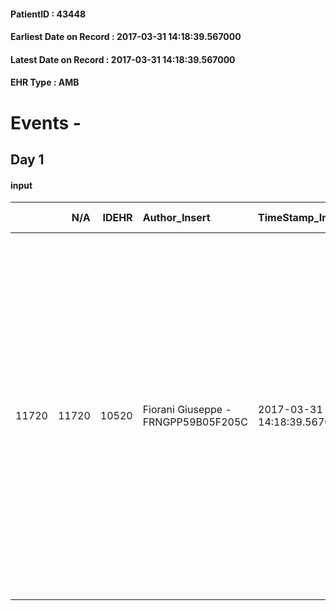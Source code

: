 
#### PatientID : 43448
#### Earliest Date on Record : 2017-03-31 14:18:39.567000
#### Latest Date on Record : 2017-03-31 14:18:39.567000
#### EHR Type : AMB

# Events - 

## Day 1

#### input
|       |    N/A |   IDEHR | Author_Insert                       | TimeStamp_Insert           | EHRType   |   PatientID |   IDDigitalSignDocument | persone_vicine   |   Unnamed: 0_x.1 |   IDANAMNESI_SOCIALE | Patient   | FamigliaAltro   | Paziente_T   | FamigliaAltro_T   |   Non_Rilevabile_x.1 | Note_Non_Rilevabile_x.1   | opt_Problemi   | Note_I                                                                                                                                                                                                                                                                                            | ds_note_timori                                                                                                                                                                                                                                                                                                                                                                                                      | chk_competenza                                 | opt_paziente_a   | opt_famiglia_a   | opt_adeguatezza   | opt_paziente_solo   | ds_note_con                                                                                                                                                                                                                                                                                                                                                                                                                                                                                                                    | opt_presente_assente   | Presenza_minori   | Caregiver_principale                               | opt_capacita   | ds_familiari_coinv     | opt_necessario   | opt_presente   | opt_risorse_ec   | opt_paziente_psi   | opt_Ins_vol   | opt_paziente_ad   | opt_caregiver_ad   | opt_esenzione   | opt_inv_civile   |   invalidita_perc | ds_codice_es   | Needs               | Domestic partnership           | Fragility                    | opt_disponibilita_f   | opt_indennita_acc   | opt_legge   | opt_famiglia_psi   | opt_disponibilit_paz   |
|------:|-------:|--------:|:------------------------------------|:---------------------------|:----------|------------:|------------------------:|:-----------------|-----------------:|---------------------:|:----------|:----------------|:-------------|:------------------|---------------------:|:--------------------------|:---------------|:--------------------------------------------------------------------------------------------------------------------------------------------------------------------------------------------------------------------------------------------------------------------------------------------------|:--------------------------------------------------------------------------------------------------------------------------------------------------------------------------------------------------------------------------------------------------------------------------------------------------------------------------------------------------------------------------------------------------------------------|:-----------------------------------------------|:-----------------|:-----------------|:------------------|:--------------------|:-------------------------------------------------------------------------------------------------------------------------------------------------------------------------------------------------------------------------------------------------------------------------------------------------------------------------------------------------------------------------------------------------------------------------------------------------------------------------------------------------------------------------------|:-----------------------|:------------------|:---------------------------------------------------|:---------------|:-----------------------|:-----------------|:---------------|:-----------------|:-------------------|:--------------|:------------------|:-------------------|:----------------|:-----------------|------------------:|:---------------|:--------------------|:-------------------------------|:-----------------------------|:----------------------|:--------------------|:------------|:-------------------|:-----------------------|
| 11720 |  11720 |   10520 | Fiorani Giuseppe - FRNGPP59B05F205C | 2017-03-31 14:18:39.567000 | AMB       |       43448 |                  702863 | N/A              |             5713 |                 3647 | No#0      | Si#1            | No#0         | Si#1              |                    0 | NR                        | No#0           | Il pz,affetto anche da decadimento cognitivo non √® stato informato in merito alla patologia oncologica e alle sue caratteristiche di gravit√†,esordita di recente e diagnosticata durante il ricovero,tuttora in atto. Le nipoti e la sorella sono informate della gravit√† e della terminalit√† | La nipote mi informa che il pz ,residente a Gaggiano,preferisce ritornare presso l'abitazione di Milano,nelle vicinanze dell'hospice,dove √® domiciliato da anni e convive con la compagna di aa 84,la quale √® in mediocri condizioni di salute. Le difficolt√† potrebbero riguardare il peso assistenziale sostenuto dalla badante,la quale assiste dal mese di settembre dello scorso anno entrambi i conviventi | competenza/capacit√† assistenziale caregiver#0 | Indefinite#2     | Congruenti#1     | Si#1              | No#0                | Il pz convive da anni con la compagna;dal mese di settembre dello scorso anno √® presente una badante di origini Ucraine,Elena,la quale si occupa di entrambi. Non hanno figli. La convivente ha un figlio nato dal primo matrimonio,con il quale non ha rapporti da anni.Il pz ha una sorella ,Mariangela di aa 71,la quale vive nella villetta di famiglia,e accudisce il marito,il quale ,da 7 anni √® in stato vegetativo,per i postumi di un ictus emorragico. Due nipo sono di supporto,soprattutto la nipote Alessandra | Presente#1             | No#0              | La nipote Alessandra e la badante per l'assistenza | Adeguato#0     | le nipoti e la sorella | Si#1             | Si#1           | Adeguate#1       | No#0               | No#0          | Problematica#0    | Totale#2           | Si#1            | Si#1             |               100 | IC 14          | Clinici#0;Sociali#1 | Coniuge/Convivente#0;Badante#1 | sovraccarico assistenziale#4 | Si#1                  | Si#1                | No#0        | No#0               | Si#1                   |


